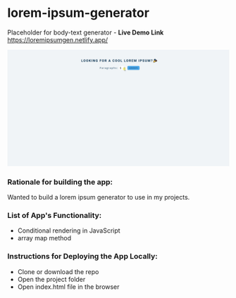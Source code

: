 # lorem-ipsum-generator
Placeholder for body-text generator - **Live Demo Link** https://loremipsumgen.netlify.app/

![](images/loremipsumpreview.gif)

### Rationale for building the app:

Wanted to build a lorem ipsum generator to use in my projects.

### List of App's Functionality:

- Conditional rendering in JavaScript
- array map method

### Instructions for Deploying the App Locally:

- Clone or download the repo
- Open the project folder
- Open index.html file in the browser
